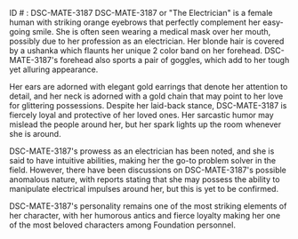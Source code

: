 ID # : DSC-MATE-3187
DSC-MATE-3187 or "The Electrician" is a female human with striking orange eyebrows that perfectly complement her easy-going smile. She is often seen wearing a medical mask over her mouth, possibly due to her profession as an electrician. Her blonde hair is covered by a ushanka which flaunts her unique 2 color band on her forehead. DSC-MATE-3187's forehead also sports a pair of goggles, which add to her tough yet alluring appearance.

Her ears are adorned with elegant gold earrings that denote her attention to detail, and her neck is adorned with a gold chain that may point to her love for glittering possessions. Despite her laid-back stance, DSC-MATE-3187 is fiercely loyal and protective of her loved ones. Her sarcastic humor may mislead the people around her, but her spark lights up the room whenever she is around.

DSC-MATE-3187's prowess as an electrician has been noted, and she is said to have intuitive abilities, making her the go-to problem solver in the field. However, there have been discussions on DSC-MATE-3187's possible anomalous nature, with reports stating that she may possess the ability to manipulate electrical impulses around her, but this is yet to be confirmed.

DSC-MATE-3187's personality remains one of the most striking elements of her character, with her humorous antics and fierce loyalty making her one of the most beloved characters among Foundation personnel.